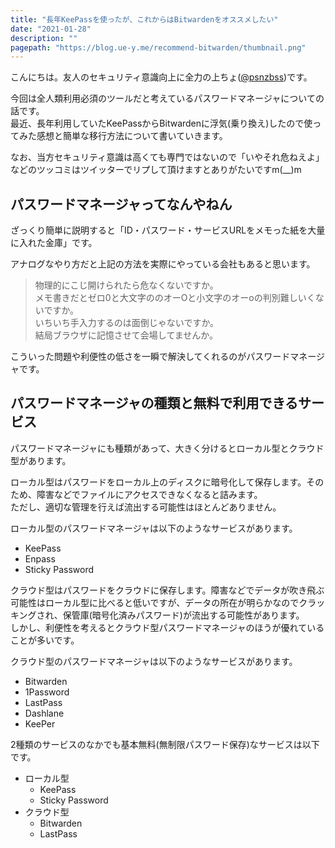 ```yaml
---
title: "長年KeePassを使ったが、これからはBitwardenをオススメしたい"
date: "2021-01-28"
description: ""
pagepath: "https://blog.ue-y.me/recommend-bitwarden/thumbnail.png"
---
```


こんにちは。友人のセキュリティ意識向上に全力の上ちょ([@psnzbss](https://twitter.com/psnzbss))です。

今回は全人類利用必須のツールだと考えているパスワードマネージャについての話です。  
最近、長年利用していたKeePassからBitwardenに浮気(乗り換え)したので使ってみた感想と簡単な移行方法について書いていきます。

なお、当方セキュリティ意識は高くても専門ではないので「いやそれ危ねえよ」などのツッコミはツイッターでリプして頂けますとありがたいですm(__)m

## パスワードマネージャってなんやねん
ざっくり簡単に説明すると「ID・パスワード・サービスURLをメモった紙を大量に入れた金庫」です。

アナログなやり方だと上記の方法を実際にやっている会社もあると思います。

> 物理的にこじ開けられたら危なくないですか。  
> メモ書きだとゼロ0と大文字ののオーOと小文字のオーoの判別難しいくないですか。  
> いちいち手入力するのは面倒じゃないですか。  
> 結局ブラウザに記憶させて会場してませんか。

こういった問題や利便性の低さを一瞬で解決してくれるのがパスワードマネージャです。

## パスワードマネージャの種類と無料で利用できるサービス

パスワードマネージャにも種類があって、大きく分けるとローカル型とクラウド型があります。

ローカル型はパスワードをローカル上のディスクに暗号化して保存します。そのため、障害などでファイルにアクセスできなくなると詰みます。  
ただし、適切な管理を行えば流出する可能性はほとんどありません。

ローカル型のパスワードマネージャは以下のようなサービスがあります。
- KeePass
- Enpass
- Sticky Password

クラウド型はパスワードをクラウドに保存します。障害などでデータが吹き飛ぶ可能性はローカル型に比べると低いですが、データの所在が明らかなのでクラッキングされ、保管庫(暗号化済みパスワード)が流出する可能性があります。  
しかし、利便性を考えるとクラウド型パスワードマネージャのほうが優れていることが多いです。

クラウド型のパスワードマネージャは以下のようなサービスがあります。
- Bitwarden
- 1Password
- LastPass
- Dashlane
- KeePer

2種類のサービスのなかでも基本無料(無制限パスワード保存)なサービスは以下です。
- ローカル型
  - KeePass
  - Sticky Password
- クラウド型
  - Bitwarden
  - LastPass
